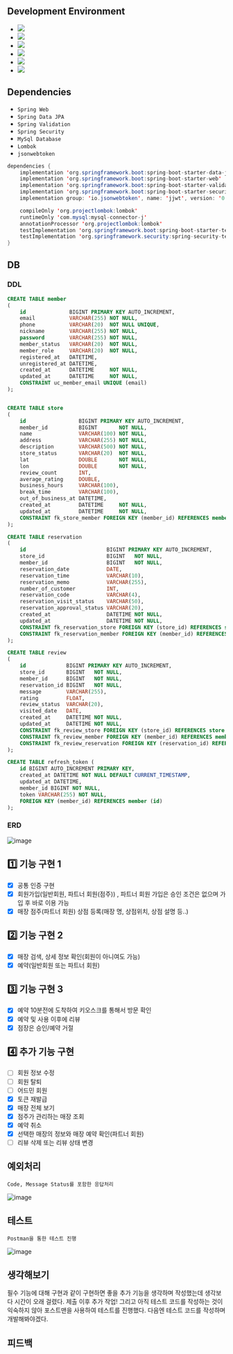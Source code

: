 
## Development Environment

- <img src="https://img.shields.io/badge/Windows-blue?style=flat&logo=windows&logoColor=white"/> 
- <img src="https://img.shields.io/badge/intellij-red?style=flat&logo=intellijidea&logoColor=white"/> 
- <img src="https://img.shields.io/badge/JDK_11-red?style=flat&logo=&logoColor=white"/>
- <img src="https://img.shields.io/badge/MySQL-blue?style=flat&logo=mysql&logoColor=white"/>
- <img src="https://img.shields.io/badge/Gradle-blue?style=flat&logo=gradle&logoColor=white"/>
- <img src="https://img.shields.io/badge/Github-grey?style=flat&logo=github&logoColor=white"/>

## Dependencies
- ````Spring Web````
- ````Spring Data JPA````
- ````Spring Validation````
- ````Spring Security````
- ````MySql Database````
- ````Lombok````
- ````jsonwebtoken````

```java
dependencies {
	implementation 'org.springframework.boot:spring-boot-starter-data-jpa'
	implementation 'org.springframework.boot:spring-boot-starter-web'
	implementation 'org.springframework.boot:spring-boot-starter-validation'
	implementation 'org.springframework.boot:spring-boot-starter-security'
	implementation group: 'io.jsonwebtoken', name: 'jjwt', version: '0.9.1'

	compileOnly 'org.projectlombok:lombok'
	runtimeOnly 'com.mysql:mysql-connector-j'
	annotationProcessor 'org.projectlombok:lombok'
	testImplementation 'org.springframework.boot:spring-boot-starter-test'
	testImplementation 'org.springframework.security:spring-security-test'
}
```

## DB

### DDL

```sql
CREATE TABLE member
(
    id              BIGINT PRIMARY KEY AUTO_INCREMENT,
    email           VARCHAR(255) NOT NULL,
    phone           VARCHAR(20)  NOT NULL UNIQUE,
    nickname        VARCHAR(255) NOT NULL,
    password        VARCHAR(255) NOT NULL,
    member_status   VARCHAR(20)  NOT NULL,
    member_role     VARCHAR(20)  NOT NULL,
    registered_at   DATETIME,
    unregistered_at DATETIME,
    created_at      DATETIME     NOT NULL,
    updated_at      DATETIME     NOT NULL,
    CONSTRAINT uc_member_email UNIQUE (email)
);


CREATE TABLE store
(
    id                 BIGINT PRIMARY KEY AUTO_INCREMENT,
    member_id          BIGINT       NOT NULL,
    name               VARCHAR(100) NOT NULL,
    address            VARCHAR(255) NOT NULL,
    description        VARCHAR(500) NOT NULL,
    store_status       VARCHAR(20)  NOT NULL,
    lat                DOUBLE       NOT NULL,
    lon                DOUBLE       NOT NULL,
    review_count       INT,
    average_rating     DOUBLE,
    business_hours     VARCHAR(100),
    break_time         VARCHAR(100),
    out_of_business_at DATETIME,
    created_at         DATETIME     NOT NULL,
    updated_at         DATETIME     NOT NULL,
    CONSTRAINT fk_store_member FOREIGN KEY (member_id) REFERENCES member (id)
);

CREATE TABLE reservation
(
    id                          BIGINT PRIMARY KEY AUTO_INCREMENT,
    store_id                    BIGINT   NOT NULL,
    member_id                   BIGINT   NOT NULL,
    reservation_date            DATE,
    reservation_time            VARCHAR(10),
    reservation_memo            VARCHAR(255),
    number_of_customer          INT,
    reservation_code            VARCHAR(4),
    reservation_visit_status    VARCHAR(50),
    reservation_approval_status VARCHAR(20),
    created_at                  DATETIME NOT NULL,
    updated_at                  DATETIME NOT NULL,
    CONSTRAINT fk_reservation_store FOREIGN KEY (store_id) REFERENCES store (id),
    CONSTRAINT fk_reservation_member FOREIGN KEY (member_id) REFERENCES member (id)
);

CREATE TABLE review
(
    id             BIGINT PRIMARY KEY AUTO_INCREMENT,
    store_id       BIGINT   NOT NULL,
    member_id      BIGINT   NOT NULL,
    reservation_id BIGINT   NOT NULL,
    message        VARCHAR(255),
    rating         FLOAT,
    review_status  VARCHAR(20),
    visited_date   DATE,
    created_at     DATETIME NOT NULL,
    updated_at     DATETIME NOT NULL,
    CONSTRAINT fk_review_store FOREIGN KEY (store_id) REFERENCES store (id),
    CONSTRAINT fk_review_member FOREIGN KEY (member_id) REFERENCES member (id),
    CONSTRAINT fk_review_reservation FOREIGN KEY (reservation_id) REFERENCES reservation (id)
);

CREATE TABLE refresh_token (
    id BIGINT AUTO_INCREMENT PRIMARY KEY,
    created_at DATETIME NOT NULL DEFAULT CURRENT_TIMESTAMP,
    updated_at DATETIME,
    member_id BIGINT NOT NULL,
    token VARCHAR(255) NOT NULL,
    FOREIGN KEY (member_id) REFERENCES member (id) 
);
```

### ERD

![image](https://github.com/jinyngg/store-project/assets/96164211/24bfcf3f-8ce8-4a0b-8288-b92642da7ad4)

## 1️⃣ 기능 구현 1
- [x] 공통 인증 구현
- [x] 회원가입(일반회원, 파트너 회원(점주)) , 파트너 회원 가입은 승인 조건은 없으며 가입 후 바로 이용 가능
- [x] 매장 점주(파트너 회원) 상점 등록(매장 명, 상점위치, 상점 설명 등..)

## 2️⃣ 기능 구현 2
- [x] 매장 검색, 상세 정보 확인(회원이 아니여도 가능)
- [x] 예약(일반회원 또는 파트너 회원)

## 3️⃣ 기능 구현 3
- [x] 예약 10분전에 도착하여 키오스크를 통해서 방문 확인
- [x] 예약 및 사용 이후에 리뷰
- [x] 점장은 승인/예약 거절

## 4️⃣ 추가 기능 구현
- [ ] 회원 정보 수정
- [ ] 회원 탈퇴
- [ ] 어드민 회원
- [x] 토큰 재발급
- [x] 매장 전체 보기
- [x] 점주가 관리하는 매장 조회
- [x] 예약 취소
- [x] 선택한 매장의 정보와 매장 예약 확인(파트너 회원)
- [ ] 리뷰 삭제 또는 리뷰 상태 변경

## 예외처리 

```Code, Message Status를 포함한 응답처리```

![image](https://github.com/jinyngg/store-project/assets/96164211/9a1983c4-4249-4d35-8b2d-132fa448eab2)

## 테스트

```Postman을 통한 테스트 진행```

![image](https://github.com/jinyngg/store-project/assets/96164211/72c27393-d21c-4c58-9c5f-478d515b7508)

## 생각해보기

필수 기능에 대해 구현과 같이 구현하면 좋을 추가 기능을 생각하며 작성했는데 생각보다 시간이 오래 걸렸다. 제출 이후 추가 작업!
그리고 아직 테스트 코드를 작성하는 것이 익숙하지 않아 포스트맨을 사용하여 테스트를 진행했다. 다음엔 테스트 코드를 작성하며 개발해봐야겠다.

## 피드백
